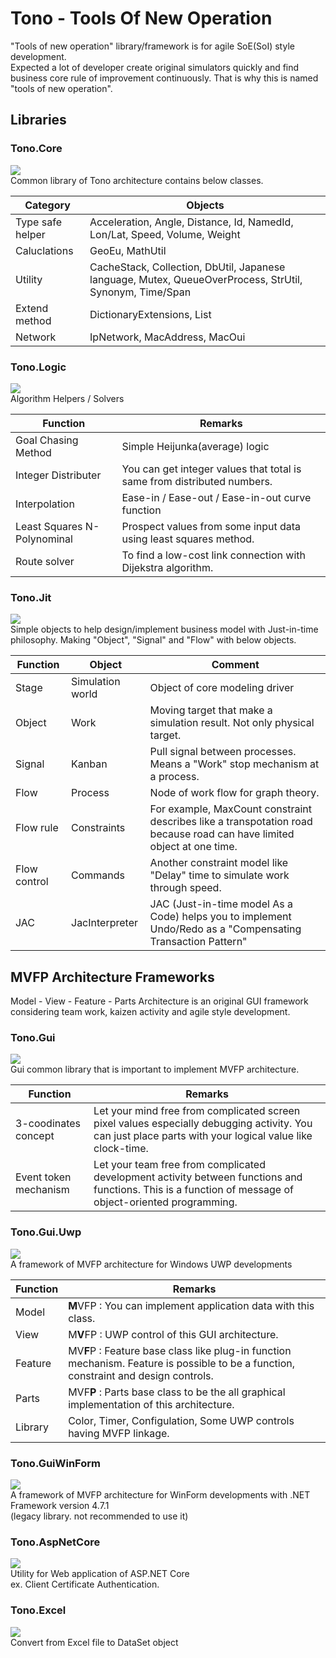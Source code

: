 # Tono - Tools Of New Operation

"Tools of new operation" library/framework is for agile SoE(SoI) style development.   
Expected a lot of developer create original simulators quickly and find business core rule of improvement continuously. That is why this is named "tools of new operation".

## Libraries

### Tono.Core
![](https://aqtono.com/tomarika/tono/TonoCoreIcon.png)  
Common library of Tono architecture contains below classes.

Category|Objects
-|-
Type safe helper|Acceleration, Angle, Distance, Id, NamedId, Lon/Lat, Speed, Volume, Weight
Caluclations|GeoEu, MathUtil
Utility|CacheStack, Collection, DbUtil, Japanese language, Mutex, QueueOverProcess, StrUtil, Synonym, Time/Span
Extend method|DictionaryExtensions, List
Network|IpNetwork, MacAddress, MacOui

### Tono.Logic
![](https://aqtono.com/tomarika/tono/TonoLogicIcon.png)  
Algorithm Helpers / Solvers

Function|Remarks
-|-
Goal Chasing Method|Simple Heijunka(average) logic
Integer Distributer|You can get integer values that total is same from distributed numbers.
Interpolation|Ease-in / Ease-out / Ease-in-out curve function
Least Squares N-Polynominal|Prospect values from some input data using least squares method.
Route solver|To find a low-cost link connection with Dijekstra algorithm.

### Tono.Jit
![](https://aqtono.com/tomarika/tono/TonoJitIcon.png)  
Simple objects to help design/implement business model with Just-in-time philosophy. Making "Object", "Signal" and "Flow" with below objects.

Function|Object|Comment
-|-|-
Stage|Simulation world|Object of core modeling driver
Object|Work|Moving target that make a simulation result. Not only physical target.
Signal|Kanban|Pull signal between processes. Means a "Work" stop mechanism at a process.
Flow|Process|Node of work flow for graph theory.
Flow rule|Constraints|For example, MaxCount constraint describes like a transpotation road because road can have limited object at one time.
Flow control|Commands|Another constraint model like "Delay" time to simulate work through speed.
JAC|JacInterpreter|JAC (Just-in-time model As a Code) helps you to implement Undo/Redo as a "Compensating Transaction Pattern"

## MVFP Architecture Frameworks
Model - View - Feature - Parts Architecture is an original GUI framework considering team work, kaizen activity and agile style development.

### Tono.Gui
![](https://aqtono.com/tomarika/tono/TonoGuiIcon.png)  
Gui common library that is important to implement MVFP architecture.

Function|Remarks
-|-
3-coodinates concept|Let your mind free from complicated screen pixel values especially debugging activity. You can just place parts with your logical value like clock-time.
Event token  mechanism|Let your team free from complicated development activity between functions and functions. This is a function of message of object-oriented programming.

### Tono.Gui.Uwp
![](https://aqtono.com/tomarika/tono/TonoGuiUwpIcon.png)  
A framework of MVFP architecture for Windows UWP developments

Function|Remarks
-|-
Model|**M**VFP : You can implement application data with this class.
View|M**V**FP : UWP control of this GUI architecture.
Feature|MV**F**P : Feature base class like plug-in function mechanism. Feature is possible to be a function, constraint and design controls.
Parts|MVF**P** : Parts base class to be the all graphical implementation of this architecture.
Library|Color, Timer, Configulation, Some UWP controls having MVFP linkage.

### Tono.GuiWinForm
![](https://aqtono.com/tomarika/tono/TonoGuiWinFormIcon.png)  
A framework of MVFP architecture for WinForm developments with .NET Framework version 4.7.1  
(legacy library. not recommended to use it)

### Tono.AspNetCore
![](https://aqtono.com/tomarika/tono/TonoAspNetCoreIcon.png)  
Utility for Web application of ASP.NET Core   
ex. Client Certificate Authentication.

### Tono.Excel
![](https://aqtono.com/tomarika/tono/TonoExcelIcon.png)  
Convert from Excel file to DataSet object



